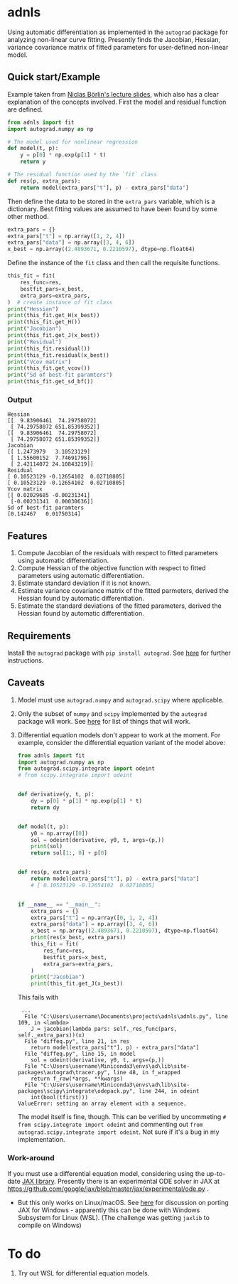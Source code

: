 # adnls
Using automatic differentiation as implemented in the `autograd` package for analyzing non-linear curve fitting. Presently finds the Jacobian, Hessian, variance covariance matrix of fitted parameters for user-defined non-linear model.

## Quick start/Example

Example taken from [Niclas Börlin's lecture slides](https://www8.cs.umu.se/kurser/5DA001/HT07/lectures/lsq-handouts.pdf), which also has a clear explanation of the concepts involved. First the model and residual function are defined.

```python
from adnls import fit
import autograd.numpy as np

# The model used for nonlinear regression
def model(t, p):
    y = p[0] * np.exp(p[1] * t)
    return y

# The residual function used by the `fit` class
def res(p, extra_pars):
    return model(extra_pars["t"], p) - extra_pars["data"]
```
Then define the data to be stored in the `extra_pars` variable, which is a dictionary. Best fitting values are assumed to have been found by some other method.

```python
extra_pars = {}
extra_pars["t"] = np.array([1, 2, 4])
extra_pars["data"] = np.array([3, 4, 6])
x_best = np.array((2.4893671, 0.2210597), dtype=np.float64)
```

Define the instance of the `fit` class and then call the requisite functions.

```python
this_fit = fit(
    res_func=res,
    bestfit_pars=x_best,
    extra_pars=extra_pars,
)  # create instance of fit class
print("Hessian")
print(this_fit.get_H(x_best))
print(this_fit.get_H())
print("Jacobian")
print(this_fit.get_J(x_best))
print("Residual")
print(this_fit.residual())
print(this_fit.residual(x_best))
print("Vcov matrix")
print(this_fit.get_vcov())
print("Sd of best-fit paramters")
print(this_fit.get_sd_bf())
```
### Output

```
Hessian
[[  9.83906461  74.29758072] 
 [ 74.29758072 651.85399352]]
[[  9.83906461  74.29758072] 
 [ 74.29758072 651.85399352]]
Jacobian
[[ 1.2473979   3.10523129]
 [ 1.55600152  7.74691796]
 [ 2.42114072 24.10843219]]
Residual
[ 0.10523129 -0.12654102  0.02710805]
[ 0.10523129 -0.12654102  0.02710805]
Vcov matrix
[[ 0.02029685 -0.00231341]
 [-0.00231341  0.00030636]]
Sd of best-fit paramters
[0.142467   0.01750314]
```

## Features
1. Compute Jacobian of the residuals with respect to fitted parameters using automatic differentiation.
2. Compute Hessian of the objective function with respect to fitted parameters using automatic differentiation.
3. Estimate standard deviation if it is not known.
4. Estimate variance covariance matrix of the fitted parmeters, derived the Hessian found by automatic differentiation.
5. Estimate the standard deviations of the fitted parameters, derived the Hessian found by automatic differentiation.

## Requirements
Install the `autograd` package with `pip install autograd`. See [here](https://github.com/HIPS/autograd) for further instructions.

## Caveats
1. Model must use `autograd.numpy` and `autograd.scipy` where applicable. 
2. Only the subset of `numpy` and `scipy` implemented by the `autograd` package will work. See [here](https://github.com/HIPS/autograd/blob/master/docs/tutorial.md#supported-and-unsupported-parts-of-numpyscipy) for list of things that will work.
3. Differential equation models don't appear to work at the moment. For example, consider the differential equation variant of the model above:
   ```python
   from adnls import fit
   import autograd.numpy as np
   from autograd.scipy.integrate import odeint
   # from scipy.integrate import odeint


   def derivative(y, t, p):
       dy = p[0] * p[1] * np.exp(p[1] * t)
       return dy


   def model(t, p):
       y0 = np.array([0])
       sol = odeint(derivative, y0, t, args=(p,))
       print(sol)
       return sol[1:, 0] + p[0]


   def res(p, extra_pars):
       return model(extra_pars["t"], p) - extra_pars["data"]
       # [ 0.10523129 -0.12654102  0.02710805]


   if __name__ == "__main__":
       extra_pars = {}
       extra_pars["t"] = np.array([0, 1, 2, 4])
       extra_pars["data"] = np.array([3, 4, 6])
       x_best = np.array((2.4893671, 0.2210597), dtype=np.float64)
       print(res(x_best, extra_pars))
       this_fit = fit(
           res_func=res,
           bestfit_pars=x_best,
           extra_pars=extra_pars,
       )
       print("Jacobian")
       print(this_fit.get_J(x_best))
   ```
    This fails with     
   ```
    ...
     File "C:\Users\username\Documents\projects\adnls\adnls.py", line 109, in <lambda>
       J = jacobian(lambda pars: self._res_func(pars, self._extra_pars))(x)
     File "diffeq.py", line 21, in res
       return model(extra_pars["t"], p) - extra_pars["data"]
     File "diffeq.py", line 15, in model
       sol = odeint(derivative, y0, t, args=(p,))
     File "C:\Users\username\Miniconda3\envs\ad\lib\site-packages\autograd\tracer.py", line 48, in f_wrapped
       return f_raw(*args, **kwargs)
     File "C:\Users\username\Miniconda3\envs\ad\lib\site-packages\scipy\integrate\odepack.py", line 244, in odeint
       int(bool(tfirst)))
   ValueError: setting an array element with a sequence.
    ```

    The model itself is fine, though. This can be verified by uncommeting `# from scipy.integrate import odeint` and commenting out `from autograd.scipy.integrate import odeint`. Not sure if it's a bug in my implementation.

### Work-around
If you must use a differential equation model, considering using the up-to-date [JAX library](https://github.com/google/jax). Presently there is an experimental ODE solver in JAX at https://github.com/google/jax/blob/master/jax/experimental/ode.py .
- But this only works on Linux/macOS. See [here](https://github.com/google/jax/issues/438) for discussion on porting JAX for Windows - apparently this can be done with Windows Subsystem for Linux (WSL). (The challenge was getting `jaxlib` to compile on Windows)


# To do
1. Try out WSL for differential equation models.